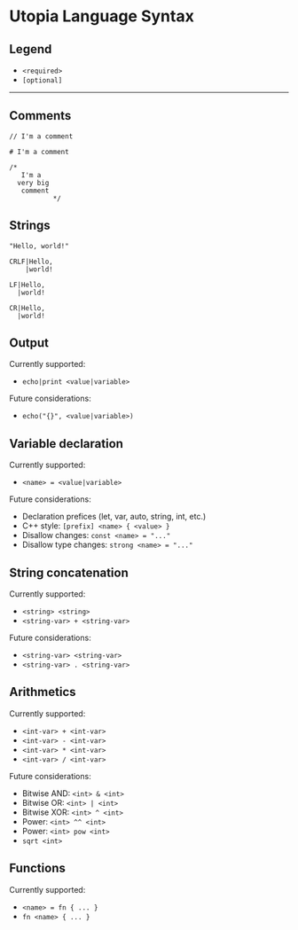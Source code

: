 # Utopia Language Syntax

## Legend

- `<required>`
- `[optional]`

---

## Comments

```
// I'm a comment

# I'm a comment

/*
   I'm a
  very big
   comment
           */
```

## Strings

```
"Hello, world!"

CRLF|Hello,
    |world!

LF|Hello,
  |world!

CR|Hello,
  |world!
```

## Output

Currently supported:

- `echo|print <value|variable>`

Future considerations:

- `echo("{}", <value|variable>)`

## Variable declaration

Currently supported:

- `<name> = <value|variable>`

Future considerations:

- Declaration prefices (let, var, auto, string, int, etc.)
- C++ style: `[prefix] <name> { <value> }`
- Disallow changes: `const <name> = "..."`
- Disallow type changes: `strong <name> = "..."`

## String concatenation

Currently supported:

- `<string> <string>`
- `<string-var> + <string-var>`

Future considerations:

- `<string-var> <string-var>`
- `<string-var> . <string-var>`

## Arithmetics

Currently supported:

- `<int-var> + <int-var>`
- `<int-var> - <int-var>`
- `<int-var> * <int-var>`
- `<int-var> / <int-var>`

Future considerations:

- Bitwise AND: `<int> & <int>`
- Bitwise OR: `<int> | <int>`
- Bitwise XOR: `<int> ^ <int>`
- Power: `<int> ^^ <int>`
- Power: `<int> pow <int>`
- `sqrt <int>`

## Functions

Currently supported:

- `<name> = fn { ... }`
- `fn <name> { ... }`
